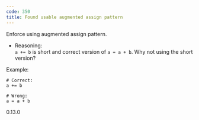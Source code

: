 ```yaml
---
code: 350
title: Found usable augmented assign pattern
---
```


Enforce using augmented assign pattern.

  - Reasoning:  
    `a += b` is short and correct version of `a = a + b`. Why not using
    the short version?

Example:

    # Correct:
    a += b
    
    # Wrong:
    a = a + b

<div class="versionadded">

0.13.0

</div>
